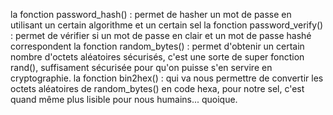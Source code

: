 la fonction password_hash() : permet de hasher un mot de passe en utilisant un certain algorithme et un certain sel
la fonction password_verify() : permet de vérifier si un mot de passe en clair et un mot de passe hashé correspondent
la fonction random_bytes() : permet d'obtenir un certain nombre d'octets aléatoires sécurisés, c'est une sorte de super fonction rand(), suffisament sécurisée pour qu'on puisse s'en servire en cryptographie.
la fonction bin2hex() : qui va nous permettre de convertir les octets aléatoires de random_bytes() en code hexa, pour notre sel, c'est quand même plus lisible pour nous humains... quoique.
